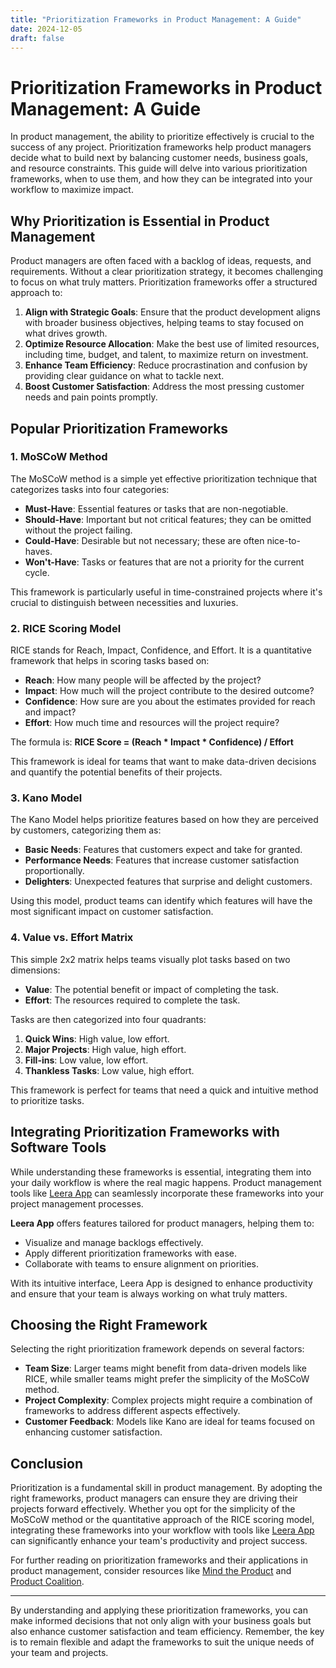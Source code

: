 ```yaml
---
title: "Prioritization Frameworks in Product Management: A Guide"
date: 2024-12-05
draft: false
---
```

# Prioritization Frameworks in Product Management: A Guide

In product management, the ability to prioritize effectively is crucial to the success of any project. Prioritization frameworks help product managers decide what to build next by balancing customer needs, business goals, and resource constraints. This guide will delve into various prioritization frameworks, when to use them, and how they can be integrated into your workflow to maximize impact.

## Why Prioritization is Essential in Product Management

Product managers are often faced with a backlog of ideas, requests, and requirements. Without a clear prioritization strategy, it becomes challenging to focus on what truly matters. Prioritization frameworks offer a structured approach to:

1. **Align with Strategic Goals**: Ensure that the product development aligns with broader business objectives, helping teams to stay focused on what drives growth.
2. **Optimize Resource Allocation**: Make the best use of limited resources, including time, budget, and talent, to maximize return on investment.
3. **Enhance Team Efficiency**: Reduce procrastination and confusion by providing clear guidance on what to tackle next.
4. **Boost Customer Satisfaction**: Address the most pressing customer needs and pain points promptly.

## Popular Prioritization Frameworks

### 1. MoSCoW Method

The MoSCoW method is a simple yet effective prioritization technique that categorizes tasks into four categories:

- **Must-Have**: Essential features or tasks that are non-negotiable.
- **Should-Have**: Important but not critical features; they can be omitted without the project failing.
- **Could-Have**: Desirable but not necessary; these are often nice-to-haves.
- **Won't-Have**: Tasks or features that are not a priority for the current cycle.

This framework is particularly useful in time-constrained projects where it's crucial to distinguish between necessities and luxuries.

### 2. RICE Scoring Model

RICE stands for Reach, Impact, Confidence, and Effort. It is a quantitative framework that helps in scoring tasks based on:

- **Reach**: How many people will be affected by the project?
- **Impact**: How much will the project contribute to the desired outcome?
- **Confidence**: How sure are you about the estimates provided for reach and impact?
- **Effort**: How much time and resources will the project require?

The formula is: **RICE Score = (Reach * Impact * Confidence) / Effort**

This framework is ideal for teams that want to make data-driven decisions and quantify the potential benefits of their projects.

### 3. Kano Model

The Kano Model helps prioritize features based on how they are perceived by customers, categorizing them as:

- **Basic Needs**: Features that customers expect and take for granted.
- **Performance Needs**: Features that increase customer satisfaction proportionally.
- **Delighters**: Unexpected features that surprise and delight customers.

Using this model, product teams can identify which features will have the most significant impact on customer satisfaction.

### 4. Value vs. Effort Matrix

This simple 2x2 matrix helps teams visually plot tasks based on two dimensions:

- **Value**: The potential benefit or impact of completing the task.
- **Effort**: The resources required to complete the task.

Tasks are then categorized into four quadrants:

1. **Quick Wins**: High value, low effort.
2. **Major Projects**: High value, high effort.
3. **Fill-ins**: Low value, low effort.
4. **Thankless Tasks**: Low value, high effort.

This framework is perfect for teams that need a quick and intuitive method to prioritize tasks.

## Integrating Prioritization Frameworks with Software Tools

While understanding these frameworks is essential, integrating them into your daily workflow is where the real magic happens. Product management tools like [Leera App](https://leera.app) can seamlessly incorporate these frameworks into your project management processes.

**Leera App** offers features tailored for product managers, helping them to:

- Visualize and manage backlogs effectively.
- Apply different prioritization frameworks with ease.
- Collaborate with teams to ensure alignment on priorities.

With its intuitive interface, Leera App is designed to enhance productivity and ensure that your team is always working on what truly matters.

## Choosing the Right Framework

Selecting the right prioritization framework depends on several factors:

- **Team Size**: Larger teams might benefit from data-driven models like RICE, while smaller teams might prefer the simplicity of the MoSCoW method.
- **Project Complexity**: Complex projects might require a combination of frameworks to address different aspects effectively.
- **Customer Feedback**: Models like Kano are ideal for teams focused on enhancing customer satisfaction.

## Conclusion

Prioritization is a fundamental skill in product management. By adopting the right frameworks, product managers can ensure they are driving their projects forward effectively. Whether you opt for the simplicity of the MoSCoW method or the quantitative approach of the RICE scoring model, integrating these frameworks into your workflow with tools like [Leera App](https://leera.app) can significantly enhance your team's productivity and project success.

For further reading on prioritization frameworks and their applications in product management, consider resources like [Mind the Product](https://www.mindtheproduct.com) and [Product Coalition](https://productcoalition.com).

---

By understanding and applying these prioritization frameworks, you can make informed decisions that not only align with your business goals but also enhance customer satisfaction and team efficiency. Remember, the key is to remain flexible and adapt the frameworks to suit the unique needs of your team and projects.